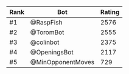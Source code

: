 Rank|Bot|Rating
---|---|---
#1|@RaspFish|2576
#2|@ToromBot|2555
#3|@colinbot|2375
#4|@OpeningsBot|2117
#5|@MinOpponentMoves|729
